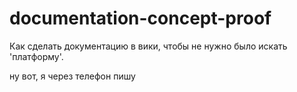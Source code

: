 # documentation-concept-proof
Как сделать документацию в вики, чтобы не нужно было искать 'платформу'.

ну вот, я через телефон пишу
